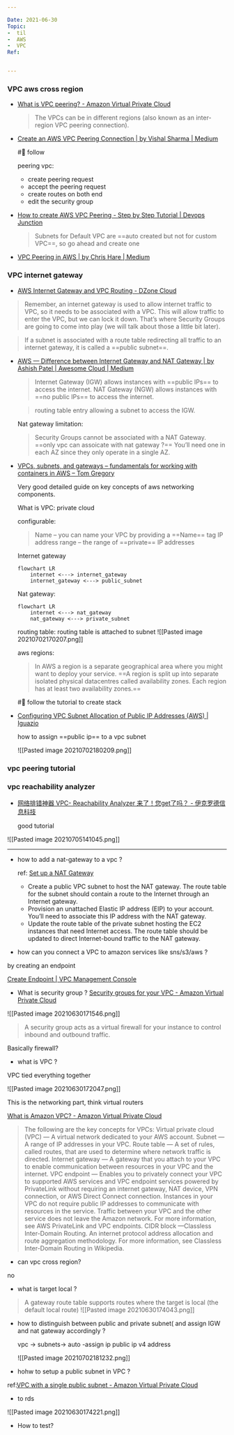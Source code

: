 ```yaml
---

Date: 2021-06-30
Topic:
-  til
-  AWS
-  VPC
Ref:


---
```


### VPC aws cross region

* [What is VPC peering? - Amazon Virtual Private Cloud](https://docs.aws.amazon.com/vpc/latest/peering/what-is-vpc-peering.html)

	> The VPCs can be in different regions (also known as an inter-region VPC peering connection).
	
* [Create an AWS VPC Peering Connection | by Vishal Sharma | Medium](https://medium.com/@vishal.sharma./create-an-aws-vpc-peering-connection-47ce518de870)

	#🚧  follow
	
	peering vpc:
	
	* create peering request
	* accept the peering request
	* create routes on both end
	* edit the security group 
	

* [How to create AWS VPC Peering - Step by Step Tutorial | Devops Junction](https://www.middlewareinventory.com/blog/aws-vpc-peering-tutorial/)

	> Subnets for Default VPC are ==auto created but not for custom VPC==, so go ahead and create one

* [VPC Peering in AWS | by Chris Hare | Medium](https://labrlearning.medium.com/vpc-peering-in-aws-cadf84eb1f85)

### VPC internet gateway
	
* [AWS Internet Gateway and VPC Routing - DZone Cloud](https://dzone.com/articles/aws-internet-gateway-and-vpc-routing)

> Remember, an internet gateway is used to allow internet traffic to VPC, so it needs to be associated with a VPC.
> This will allow traffic to enter the VPC, but we can lock it down. That’s where Security Groups are going to come into play (we will talk about those a little bit later).

> If a subnet is associated with a route table redirecting all traffic to an internet gateway, it is called a ==public subnet==.


* [AWS — Difference between Internet Gateway and NAT Gateway | by Ashish Patel | Awesome Cloud | Medium](https://medium.com/awesome-cloud/aws-vpc-difference-between-internet-gateway-and-nat-gateway-c9177e710af6)
	
	> Internet Gateway (IGW) allows instances with ==public IPs== to access the internet.
	> NAT Gateway (NGW) allows instances with ==no public IPs== to access the internet.

	> routing table entry allowing a subnet to access the IGW.
	
	Nat gateway limitation:
	>  Security Groups cannot be associated with a NAT Gateway. ==only vpc can assoicate with nat gateway ?==
	>  You’ll need one in each AZ since they only operate in a single AZ.
	
		
* [VPCs, subnets, and gateways – fundamentals for working with containers in AWS – Tom Gregory](https://tomgregory.com/aws-networking-fundamentals-for-working-with-containers/)

   Very good detailed guide on key concepts of aws networking components.

	What is VPC: private cloud 
	
	configurable:
	> Name – you can name your VPC by providing a ==Name== tag
	> IP address range – the range of ==private== IP addresses 

	Internet gateway
	
	```mermaid
	flowchart LR
		internet <---> internet_gateway
		internet_gateway <---> public_subnet
	```

	Nat gateway:
	
	```mermaid
	flowchart LR
		internet <---> nat_gateway
		nat_gateway <---> private_subnet
	```

	routing table:
	routing table is attached to subnet
	![[Pasted image 20210702170207.png]]
	
	aws regions:
	
	> In AWS a region is a separate geographical area where you might want to deploy your service. ==A region is split up into separate isolated physical datacentres called availability zones. Each region has at least two availability zones.==

	#🚧  follow the tutorial to create stack

	
* [Configuring VPC Subnet Allocation of Public IP Addresses (AWS) | Iguazio](https://www.iguazio.com/docs/latest-release/cluster-mgmt/deployment/cloud/aws/howto/subnet-public-ips-alloc-cfg/)

	how to assign ==public ip== to a vpc subnet
	
	![[Pasted image 20210702180209.png]]

### vpc peering tutorial


### vpc reachability analyzer

	
* [网络排错神器 VPC- Reachability Analyzer 来了！您get了吗？ - 伊克罗德信息科技](https://www.ecloudrover.com/h-nd-113.html)

	good tutorial
	
![[Pasted image 20210705141045.png]]


***

* how to add a nat-gateway to a vpc ?

	ref: [Set up a NAT Gateway](https://aws.amazon.com/premiumsupport/knowledge-center/nat-gateway-vpc-private-subnet/)

	* Create a public VPC subnet to host the NAT gateway. The route table for the subnet should contain a route to the Internet through an Internet gateway.
	* Provision an unattached Elastic IP address (EIP) to your account. You’ll need to associate this IP address with the NAT gateway.
	* Update the route table of the private subnet hosting the EC2 instances that need Internet access. The route table should be updated to direct Internet-bound traffic to the NAT gateway.


* how can you connect a VPC to amazon services like sns/s3/aws ?

by creating an endpoint 

[Create Endpoint | VPC Management Console](https://ap-southeast-1.console.aws.amazon.com/vpc/home?region=ap-southeast-1#CreateVpcEndpoint:vpcEndpointId=vpce-0a282efa39a5e6b70)


* What is security group ?
[Security groups for your VPC - Amazon Virtual Private Cloud](https://docs.aws.amazon.com/vpc/latest/userguide/VPC_SecurityGroups.html)

![[Pasted image 20210630171546.png]]


> A security group acts as a virtual firewall for your instance to control inbound and outbound traffic.

Basically firewall?

* what is VPC ?

VPC tied everything together

![[Pasted image 20210630172047.png]]

This is the networking part, think virtual routers

[What is Amazon VPC? - Amazon Virtual Private Cloud](https://docs.aws.amazon.com/vpc/latest/userguide/what-is-amazon-vpc.html)

> The following are the key concepts for VPCs:
> Virtual private cloud (VPC) — A virtual network dedicated to your AWS account.
> Subnet — A range of IP addresses in your VPC.
> Route table — A set of rules, called routes, that are used to determine where network traffic is directed.
> Internet gateway — A gateway that you attach to your VPC to enable communication between resources in your VPC and the internet.
> VPC endpoint — Enables you to privately connect your VPC to supported AWS services and VPC endpoint services powered by PrivateLink without requiring an internet gateway, NAT device, VPN connection, or AWS Direct Connect connection. Instances in your VPC do not require public IP addresses to communicate with resources in the service. Traffic between your VPC and the other service does not leave the Amazon network. For more information, see AWS PrivateLink and VPC endpoints.
> CIDR block —Classless Inter-Domain Routing. An internet protocol address allocation and route aggregation methodology. For more information, see Classless Inter-Domain Routing in Wikipedia.

* can vpc cross region?

 no

* what is target local ?

> A gateway route table supports routes where the target is local (the default local route)
![[Pasted image 20210630174043.png]]

* how to distinguish between public and private subnet( and assign IGW and nat gateway accordingly ?
	
	vpc -> subnets-> auto -assign ip public ip v4 address
	
	![[Pasted image 20210702181232.png]]
	
* hohw to setup a public subnet in VPC ?

ref:[VPC with a single public subnet - Amazon Virtual Private Cloud](https://docs.aws.amazon.com/vpc/latest/userguide/VPC_Scenario1.html)


	
* to rds

![[Pasted image 20210630174221.png]]



* How to test?


